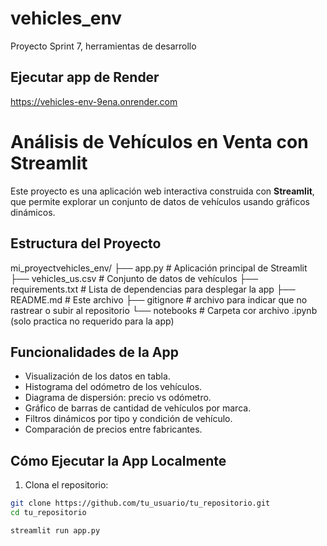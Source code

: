 # vehicles_env
Proyecto Sprint 7, herramientas de desarrollo 

## Ejecutar app de Render
https://vehicles-env-9ena.onrender.com


# Análisis de Vehículos en Venta con Streamlit

Este proyecto es una aplicación web interactiva construida con **Streamlit**, que permite explorar un conjunto de datos de vehículos usando gráficos dinámicos.

## Estructura del Proyecto
mi_proyectvehicles_env/
├── app.py # Aplicación principal de Streamlit
├── vehicles_us.csv # Conjunto de datos de vehículos
├── requirements.txt # Lista de dependencias para desplegar la app
├── README.md # Este archivo
├── gitignore # archivo para indicar que no rastrear o subir al repositorio
└── notebooks # Carpeta cor archivo .ipynb (solo practica no requerido para la app)


## Funcionalidades de la App

- Visualización de los datos en tabla.
- Histograma del odómetro de los vehículos.
- Diagrama de dispersión: precio vs odómetro.
- Gráfico de barras de cantidad de vehículos por marca.
- Filtros dinámicos por tipo y condición de vehículo.
- Comparación de precios entre fabricantes.

## Cómo Ejecutar la App Localmente

1. Clona el repositorio:

```bash
git clone https://github.com/tu_usuario/tu_repositorio.git
cd tu_repositorio

streamlit run app.py
